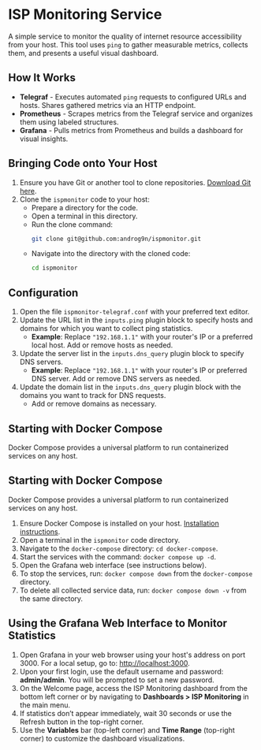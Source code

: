 # ISP Monitoring Service

A simple service to monitor the quality of internet resource accessibility from your host. This tool uses `ping` to gather measurable metrics, collects them, and presents a useful visual dashboard.

## How It Works

- **Telegraf** - Executes automated `ping` requests to configured URLs and hosts. Shares gathered metrics via an HTTP endpoint.
- **Prometheus** - Scrapes metrics from the Telegraf service and organizes them using labeled structures.
- **Grafana** - Pulls metrics from Prometheus and builds a dashboard for visual insights.

## Bringing Code onto Your Host

1. Ensure you have Git or another tool to clone repositories. [Download Git here](https://git-scm.com/downloads).
2. Clone the `ispmonitor` code to your host:
   - Prepare a directory for the code.
   - Open a terminal in this directory.
   - Run the clone command:
     ```bash
     git clone git@github.com:androg9n/ispmonitor.git
     ```
   - Navigate into the directory with the cloned code:
     ```bash
     cd ispmonitor
     ```
## Configuration

1. Open the file `ispmonitor-telegraf.conf` with your preferred text editor.
2. Update the URL list in the `inputs.ping` plugin block to specify hosts and domains for which you want to collect ping statistics.
   - **Example**: Replace `"192.168.1.1"` with your router's IP or a preferred local host. Add or remove hosts as needed.
3. Update the server list in the `inputs.dns_query` plugin block to specify DNS servers.
   - **Example**: Replace `"192.168.1.1"` with your router's IP or preferred DNS server. Add or remove DNS servers as needed.
4. Update the domain list in the `inputs.dns_query` plugin block with the domains you want to track for DNS requests.
   - Add or remove domains as necessary.

## Starting with Docker Compose

Docker Compose provides a universal platform to run containerized services on any host.

## Starting with Docker Compose

Docker Compose provides a universal platform to run containerized services on any host.

1. Ensure Docker Compose is installed on your host. [Installation instructions](https://docs.docker.com/compose/install/).
2. Open a terminal in the `ispmonitor` code directory.
3. Navigate to the `docker-compose` directory: `cd docker-compose`.
4. Start the services with the command: `docker compose up -d`.
5. Open the Grafana web interface (see instructions below).
5. To stop the services, run: `docker compose down` from the `docker-compose` directory.
6. To delete all collected service data, run: `docker compose down -v` from the same directory.

## Using the Grafana Web Interface to Monitor Statistics

1. Open Grafana in your web browser using your host's address on port 3000. For a local setup, go to: [http://localhost:3000](http://localhost:3000).
2. Upon your first login, use the default username and password: **admin/admin**. You will be prompted to set a new password.
3. On the Welcome page, access the ISP Monitoring dashboard from the bottom left corner or by navigating to **Dashboards > ISP Monitoring** in the main menu.
4. If statistics don’t appear immediately, wait 30 seconds or use the Refresh button in the top-right corner.
5. Use the **Variables** bar (top-left corner) and **Time Range** (top-right corner) to customize the dashboard visualizations.
